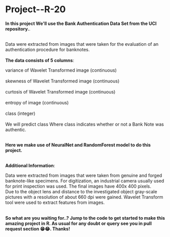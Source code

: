 # Project--R-20

<table>
  
**In this project We'll use the Bank Authentication Data Set from the UCI repository.**.<br></br>

Data were extracted from images that were taken for the evaluation of an authentication procedure for banknotes.<br></br>
**The data consists of 5 columns**:<br>

variance of Wavelet Transformed image (continuous)<br></br>
skewness of Wavelet Transformed image (continuous)<br></br>
curtosis of Wavelet Transformed image (continuous)<br></br>
entropy of image (continuous)<br></br>
class (integer)<br></br>
We will predict class Where class indicates whether or not a Bank Note was authentic.<br></br>

**Here we make use of NeuralNet and RandomForest model to do this project.** <br></br>

**Additional Information**: <br>

Data were extracted from images that were taken from genuine and forged banknote-like specimens.  For digitization, an industrial camera usually used for print inspection was used. The final images have 400x 400 pixels.<br> 
Due to the object lens and distance to the investigated object gray-scale pictures with a resolution of about 660 dpi were gained. Wavelet Transform tool were used to extract features from images.  

</table>


**So what are you waiting for..? Jump to the code to get started to make this amazing project in R. As usual for any doubt or query see you in pull request section 😁😂. Thanks!**
